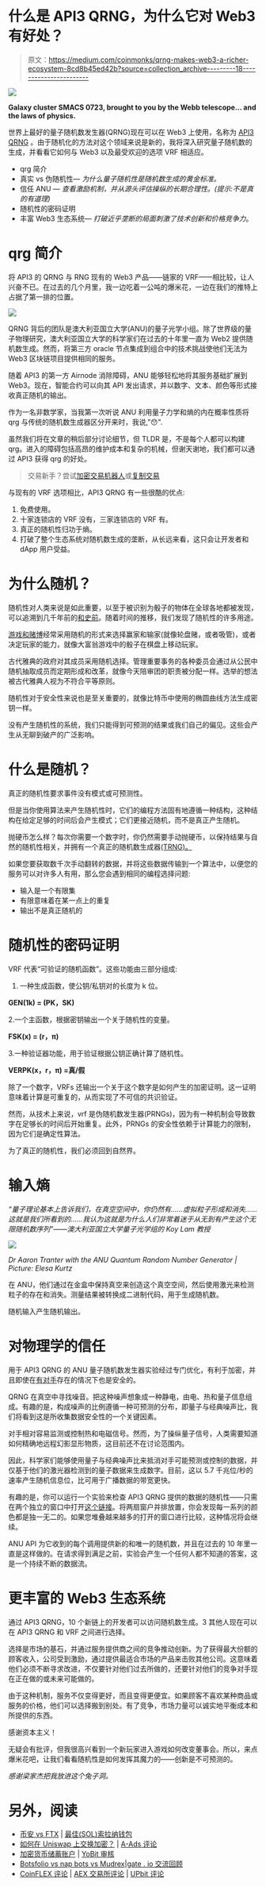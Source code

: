 # 什么是 API3 QRNG，为什么它对 Web3 有好处？

> 原文：<https://medium.com/coinmonks/qrng-makes-web3-a-richer-ecosystem-8cd8b45ed42b?source=collection_archive---------18----------------------->

![](img/a147fec3c460a2b21eab4d37a5a14bac.png)

**Galaxy cluster SMACS 0723, brought to you by the Webb telescope… and the laws of physics.**

世界上最好的量子随机数发生器(QRNG)现在可以在 Web3 上使用，名称为 [API3](https://medium.com/u/9db08c25a598?source=post_page-----8cd8b45ed42b--------------------------------) [QRNG](https://api3.org/qrng) 。由于随机化的方法对这个领域来说是新的，我将深入研究量子随机数的生成，并看看它如何与 Web3 以及最受欢迎的选项 VRF 相适应。

*   qrg 简介
*   真实 vs 伪随机性— *为什么量子随机性是随机数生成的黄金标准。*
*   信任 ANU — *查看激励机制，并从源头评估操纵的长期合理性。(提示:不是真的有道理)*
*   随机性的密码证明
*   丰富 Web3 生态系统— *打破近乎垄断的局面刺激了技术创新和价格竞争力*。

# qrg 简介

将 API3 的 QRNG 与 RNG 现有的 Web3 产品——链家的 VRF——相比较，让人兴奋不已。在过去的几个月里，我一边吃着一公吨的爆米花，一边在我们的推特上占据了第一排的位置。

![](img/840bfa7d104d06d3167fb64fb28bb16a.png)

QRNG 背后的团队是澳大利亚国立大学(ANU)的量子光学小组。除了世界级的量子物理研究，澳大利亚国立大学的科学家们在过去的十年里一直为 Web2 提供随机数生成。然而，将第三方 oracle 节点集成到组合中的技术挑战使他们无法为 Web3 区块链项目提供相同的服务。

随着 API3 的第一方 Airnode 消除障碍，ANU 能够轻松地将其服务基础扩展到 Web3。现在，智能合约可以向其 API 发出请求，并以数字、文本、颜色等形式接收真正随机的输出。

作为一名非数学家，当我第一次听说 ANU 利用量子力学和熵的内在概率性质将 qrg 与传统的随机数生成器区分开来时，我说,”😯".

虽然我们将在文章的稍后部分讨论细节，但 TLDR 是，不是每个人都可以构建 qrg。进入的障碍包括高昂的维护成本和复杂的机械，但谢天谢地，我们都可以通过 API3 获得 qrg 的好处。

> 交易新手？尝试[加密交易机器人](/coinmonks/crypto-trading-bot-c2ffce8acb2a)或[复制交易](/coinmonks/top-10-crypto-copy-trading-platforms-for-beginners-d0c37c7d698c)

与现有的 VRF 选项相比，API3 QRNG 有一些很酷的优点:

1.  免费使用。
2.  十家连锁店的 VRF 没有，三家连锁店的 VRF 有。
3.  真正的随机性归功于熵。
4.  打破了整个生态系统对随机数生成的垄断，从长远来看，这只会让开发者和 dApp 用户受益。

# 为什么随机？

随机性对人类来说是如此重要，以至于被识别为骰子的物体在全球各地都被发现，可以追溯到几千年前的[和史前](https://en.wikipedia.org/wiki/Dice#History)。随着时间的推移，我们发现了随机性的许多用途。

[游戏和赌博](/api3/redefining-trust-truly-random-gaming-8da641ec66eb)经常采用随机的形式来选择赢家和输家(就像轮盘赌，或者吸管)，或者决定玩家的能力，就像大富翁游戏中的骰子在棋盘上移动玩家。

古代雅典的政府对其成员采用随机选择。管理重要事务的各种委员会通过从公民中随机抽取成员而定期形成和改革，就像今天陪审团的职责被分配一样。选举的想法被古代雅典人视为不符合平等原则。

随机性对于安全性来说也是至关重要的，就像比特币中使用的椭圆曲线方法生成密钥一样。

没有产生随机性的系统，我们只能得到可预测的结果或我们自己的偏见。这些会产生从无聊到破产的广泛影响。

# 什么是随机？

真正的随机性要求事件没有模式或可预测性。

但是当你使用算法来产生随机性时，它们的编程方法固有地遵循一种结构，这种结构在给定足够的时间后会产生模式；它们更接近随机，而不是真正产生随机。

抛硬币怎么样？每次你需要一个数字时，你仍然需要手动抛硬币，以保持结果与自然的随机性相关，并拥有一个真正的随机数生成器[(TRNG)。](https://www.youtube.com/watch?v=H76UiKClI_U&t=1340s)

如果您要获取数千次手动翻转的数据，并将这些数据传输到一个算法中，以便您的服务可以对许多人有用，那么您会遇到相同的编程选择问题:

*   输入是一个有限集
*   有限意味着在某一点上的重复
*   输出不是真正随机的

# 随机性的密码证明

VRF 代表“可验证的随机函数”。这些功能由三部分组成:

1.  一种生成函数，使公钥/私钥对的长度为 k 位。

**GEN(1k) = (PK，SK)**

2.一个主函数，根据密钥输出一个关于随机性的变量。

**FSK(x) = (r，π)**

3.一种验证器功能，用于验证根据公钥正确计算了随机性。

**VERPK(x，r，π) =真/假**

除了一个数字，VRFs 还输出一个关于这个数字是如何产生的加密证明。这一证明意味着计算是可重复的，从而实现了不可信的共识验证。

然而，从技术上来说，vrf 是伪随机数发生器(PRNGs)，因为有一种机制会导致数字在足够长的时间后开始重复。此外，PRNGs 的安全性依赖于计算能力的限制，因为它们是确定性算法。

为了真正的随机性，我们必须回到自然界。

# 输入熵

*“量子理论基本上告诉我们，在真空空间中，你仍然有……虚拟粒子形成和消失……这就是我们所看到的……我认为这就是为什么人们非常着迷于从无到有产生这个无限随机数序列”——澳大利亚国立大学量子光学组的 Koy Lam 教授*

![](img/724678c7beee11ee02946dce5a4d6020.png)

*Dr Aaron Tranter with the ANU Quantum Random Number Generator | Picture: Elesa Kurtz*

在 ANU，他们通过在金盒中保持真空来创造这个真空空间，然后使用激光来检测粒子的存在和消失。测量结果被转换成二进制代码，用于生成随机数。

随机输入产生随机输出。

# 对物理学的信任

用于 API3 QRNG 的 ANU 量子随机数发生器实验经过专门优化，有利于加密，并且即使在[有对手](https://arxiv.org/abs/1411.4512)存在的情况下也是安全的。

QRNG 在真空中寻找噪音。把这种噪声想象成一种静电，由电、热和量子信息组成。有趣的是，构成噪声的比例遵循一种可预测的分布，即量子与经典噪声比，我们将看到这是所收集数据安全性的一个关键因素。

对手相对容易监测或控制热和电磁信号。然而，为了操纵量子信号，人类需要知道如何精确地远程幻影显形物质，这目前还不在讨论范围内。

因此，科学家们能够使用量子与经典噪声比来抵消对手可能预测或控制的数据，并仅基于他们的激光器检测到的量子数据来生成数字。目前，这以 5.7 千兆位/秒的速率产生随机信息位，比可用于广播数据的带宽更快。

有趣的是，你可以运行一个实验来检查 API3 QRNG 提供的数据的随机性——只需在两个独立的窗口中打开[这个链接](https://qrng.anu.edu.au/random-colours/)。将两扇窗户并排放置，你会发现每一系列的颜色都是独一无二的。如果您堆叠越来越多的打开的窗口进行比较，这种情况将会继续。

ANU API 为它收到的每个调用提供新的和唯一的随机数，并且在过去的 10 年里一直是这样做的。在请求得到满足之前，实验会产生一个任何人都不知道的答案，这是一个持续不断的数据流。

# 更丰富的 Web3 生态系统

通过 API3 QRNG，10 个新链上的开发者可以访问随机数生成。3 其他人现在可以在 API3 QRNG 和 VRF 之间进行选择。

选择是市场的基石，并通过服务提供商之间的竞争推动创新。为了获得最大份额的顾客收入，公司受到激励，通过提供最适合市场的产品来击败其他公司。这意味着他们必须不断寻求改进，不仅要针对他们过去所做的，还要针对他们的竞争对手现在正在做的或未来可能做的。

由于这种机制，服务不仅变得更好，而且变得更便宜。如果顾客不喜欢某种商品或服务的价格，他们可以选择搬到别处。有了竞争，市场力量可以诚实地平衡成本和所提供的东西。

感谢资本主义！

无疑会有批评，但我很高兴看到一个新玩家进入游戏如何改变董事会。所以，来点爆米花吧，让我们看看随机性是如何发挥其魔力的——创新是不可预测的。

*感谢梁家杰把我放进这个兔子洞。*

# 另外，阅读

*   [币安 vs FTX](https://coincodecap.com/binance-vs-ftx) | [最佳(SOL)索拉纳钱包](https://coincodecap.com/solana-wallets)
*   [如何在 Uniswap 上交换加密？](https://coincodecap.com/swap-crypto-on-uniswap) | [A-Ads 评论](https://coincodecap.com/a-ads-review)
*   [加密货币储蓄账户](/coinmonks/cryptocurrency-savings-accounts-be3bc0feffbf) | [YoBit 审核](/coinmonks/yobit-review-175464162c62)
*   [Botsfolio vs nap bots vs Mudrex](/coinmonks/botsfolio-vs-napbots-vs-mudrex-c81344970c02)|[gate . io 交流回顾](/coinmonks/gate-io-exchange-review-61bf87b7078f)
*   [CoinFLEX 评论](https://coincodecap.com/coinflex-review) | [AEX 交易所评论](https://coincodecap.com/aex-exchange-review) | [UPbit 评论](https://coincodecap.com/upbit-review)